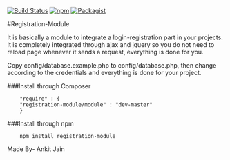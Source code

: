 
[![Build Status](https://status.continuousphp.com/git-hub/ankitjain28may/registration-module?token=bc2756bb-c28b-4896-a3cb-ca62ef41f3cb&branch=master)](https://continuousphp.com/git-hub/ankitjain28may/registration-module)
[![npm](https://img.shields.io/npm/dt/registration-module.svg?style=flat-square)](https://www.npmjs.com/package/registration-module)
[![Packagist](https://img.shields.io/packagist/dt/registration-module/module.svg?style=flat-square)](https://packagist.org/packages/registration-module/module)

#Registration-Module

It is basically a module to integrate a login-registration part in your projects.
It is completely integrated through ajax and jquery so you do not need to reload page whenever it sends a request, everything is done for you.

Copy config/database.example.php to config/database.php, then change according to the credentials and everything is done for your project.

###Install through Composer
```
    "require" : {
    "registration-module/module" : "dev-master"
    }
```

###Install through npm
```
    npm install registration-module
```

Made By- Ankit Jain
